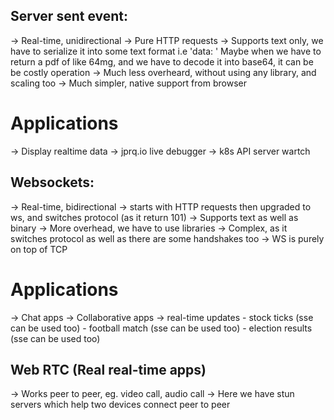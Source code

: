 ## Server sent event:
-> Real-time, unidirectional
-> Pure HTTP requests
-> Supports text only, we have to serialize it into some text format i.e 'data: '
    Maybe when we have to return a pdf of like 64mg, and we have to decode it into
    base64, it can be be costly operation
-> Much less overheard, without using any library, and scaling too
-> Much simpler, native support from browser

# Applications
-> Display realtime data
-> jprq.io live debugger
-> k8s API server wartch

## Websockets:
-> Real-time, bidirectional
-> starts with HTTP requests then upgraded to ws, and switches protocol (as it return 101)
-> Supports text as well as binary
-> More overhead, we have to use libraries
-> Complex, as it switches protocol as well as there are some handshakes too
-> WS is purely on top of TCP

# Applications
-> Chat apps
-> Collaborative apps
-> real-time updates
    - stock ticks (sse can be used too)
    - football match (sse can be used too)
    - election results (sse can be used too)


## Web RTC (Real real-time apps)
-> Works peer to peer, eg. video call, audio call
-> Here we have stun servers which help two devices connect peer to peer
